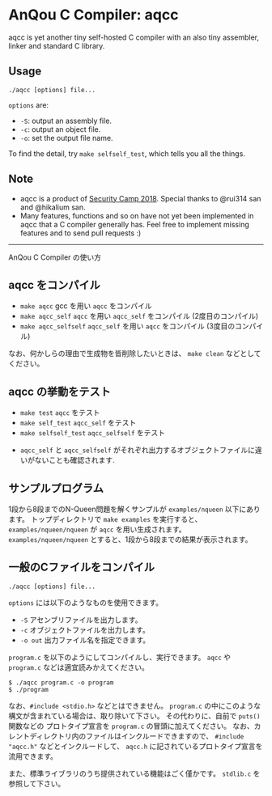 # AnQou C Compiler: aqcc

aqcc is yet another tiny self-hosted C compiler with an also tiny assembler,
linker and standard C library.

## Usage

`./aqcc [options] file...`

`options` are:

- `-S`: output an assembly file.
- `-c`: output an object file.
- `-o`: set the output file name.

To find the detail, try `make selfself_test`, which tells you all the things.

## Note

- aqcc is a product of [Security Camp 2018](https://www.ipa.go.jp/jinzai/camp/2018/zenkoku2018_index.html).
Special thanks to @rui314 san and @hikalium san.
- Many features, functions and so on have not yet been implemented in aqcc
that a C compiler generally has.
Feel free to implement missing features and to send pull requests :)


---------

AnQou C Compiler の使い方

## aqcc をコンパイル

* `make aqcc` gcc を用い `aqcc` をコンパイル
* `make aqcc_self` `aqcc` を用い `aqcc_self` をコンパイル (2度目のコンパイル)
* `make aqcc_selfself` `aqcc_self` を用い `aqcc` をコンパイル (3度目のコンパイル)

なお、何かしらの理由で生成物を皆削除したいときは、 `make clean` などとしてください。

## aqcc の挙動をテスト

* `make test` `aqcc` をテスト
* `make self_test` `aqcc_self` をテスト
* `make selfself_test` `aqcc_selfself` をテスト
- `aqcc_self` と `aqcc_selfself` がそれぞれ出力するオブジェクトファイルに違いがないことも確認されます.

## サンプルプログラム

1段から8段までのN-Queen問題を解くサンプルが `examples/nqueen` 以下にあります。
トップディレクトリで `make examples` を実行すると、 `examples/nqueen/nqueen` が `aqcc` を用い生成されます。
`examples/nqueen/nqueen` とすると、1段から8段までの結果が表示されます。

## 一般のCファイルをコンパイル

`./aqcc [options] file...`

`options` には以下のようなものを使用できます。

- `-S`
    アセンブリファイルを出力します。
- `-c`
    オブジェクトファイルを出力します。
- `-o out`
    出力ファイル名を指定できます。

`program.c` を以下のようにしてコンパイルし、実行できます。
`aqcc` や `program.c` などは適宜読みかえてください。

```
$ ./aqcc program.c -o program
$ ./program
```

なお、`#include <stdio.h>` などとはできません。
`program.c` の中にこのような構文が含まれている場合は、取り除いて下さい。
その代わりに、自前で `puts()` 関数などの プロトタイプ宣言を `program.c` の冒頭に加えてください。
なお、カレントディレクトリ内のファイルはインクルードできますので、 `#include "aqcc.h"` などとインクルードして、
`aqcc.h` に記されているプロトタイプ宣言を流用できます。

また、標準ライブラリのうち提供されている機能はごく僅かです。
`stdlib.c` を参照して下さい。
